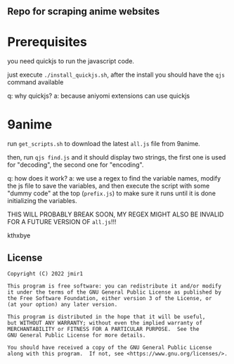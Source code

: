 ## Repo for scraping anime websites

# Prerequisites

you need quickjs to run the javascript code.  

just execute `./install_quickjs.sh`, after the install you should have the `qjs` command available  

q: why quickjs? a: because aniyomi extensions can use quickjs

# 9anime

run `get_scripts.sh` to download the latest `all.js` file from 9anime.  

then, run `qjs find.js` and it should display two strings, the first one is used for "decoding", the second one for "encoding".  

q: how does it work? a: we use a regex to find the variable names, modify the js file to save the variables, and then execute the script with some "dummy code" at the top (`prefix.js`) to make sure it runs until it is done initializing the variables.  

THIS WILL PROBABLY BREAK SOON, MY REGEX MIGHT ALSO BE INVALID FOR A FUTURE VERSION OF `all.js`!!!  

kthxbye

## License

    Copyright (C) 2022 jmir1

    This program is free software: you can redistribute it and/or modify
    it under the terms of the GNU General Public License as published by
    the Free Software Foundation, either version 3 of the License, or
    (at your option) any later version.

    This program is distributed in the hope that it will be useful,
    but WITHOUT ANY WARRANTY; without even the implied warranty of
    MERCHANTABILITY or FITNESS FOR A PARTICULAR PURPOSE.  See the
    GNU General Public License for more details.

    You should have received a copy of the GNU General Public License
    along with this program.  If not, see <https://www.gnu.org/licenses/>.
